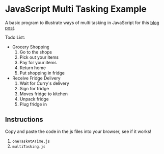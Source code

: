 # JavaScript Multi Tasking Example

A basic program to illustrate ways of multi tasking in JavaScript for this [blog post](https://medium.com/@hturnbull93/convincing-javascript-to-multi-task-b2117845fe3?sk=2788f2dc8cbe4726aaad1ea24dbbc6a1).

Todo List:

- Grocery Shopping
  1. Go to the shops
  2. Pick out your items
  3. Pay for your items
  4. Return home
  5. Put shopping in fridge
- Receive Fridge Delivery
  1. Wait for Curry's delivery
  2. Sign for fridge
  3. Moves fridge to kitchen
  4. Unpack fridge
  5. Plug fridge in

## Instructions

Copy and paste the code in the js files into your browser, see if it works!

1. `oneTaskAtATime.js`
2. `multiTasking.js`
